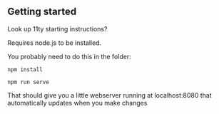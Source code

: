 ## Getting started

Look up 11ty starting instructions?

Requires node.js to be installed.

You probably need to do this in the folder:
```
npm install

npm run serve
```

That should give you a little webserver running at localhost:8080 that automatically updates when you make changes
